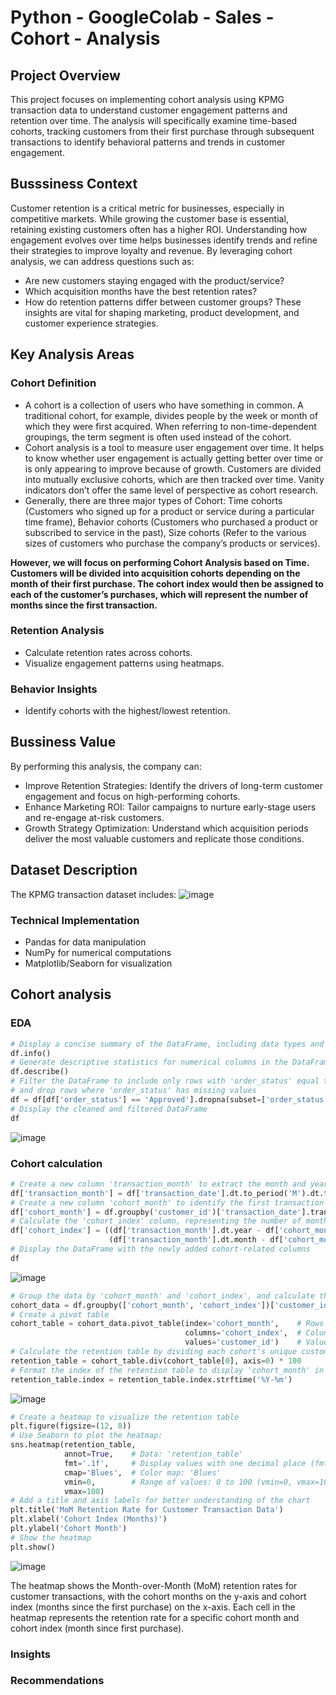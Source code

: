 # Python - GoogleColab - Sales - Cohort - Analysis
## Project Overview
This project focuses on implementing cohort analysis using KPMG transaction data to understand customer engagement patterns and retention over time. The analysis will specifically examine time-based cohorts, tracking customers from their first purchase through subsequent transactions to identify behavioral patterns and trends in customer engagement.
## Busssiness Context
Customer retention is a critical metric for businesses, especially in competitive markets. While growing the customer base is essential, retaining existing customers often has a higher ROI. Understanding how engagement evolves over time helps businesses identify trends and refine their strategies to improve loyalty and revenue. By leveraging cohort analysis, we can address questions such as:
- Are new customers staying engaged with the product/service?
- Which acquisition months have the best retention rates?
- How do retention patterns differ between customer groups?
These insights are vital for shaping marketing, product development, and customer experience strategies.
## Key Analysis Areas
### Cohort Definition
- A cohort is a collection of users who have something in common. A traditional cohort, for example, divides people by the week or month of which they were first acquired. When referring to non-time-dependent groupings, the term segment is often used instead of the cohort.
- Cohort analysis is a tool to measure user engagement over time. It helps to know whether user engagement is actually getting better over time or is only appearing to improve because of growth. Customers are divided into mutually exclusive cohorts, which are then tracked over time. Vanity indicators don’t offer the same level of perspective as cohort research.
- Generally, there are three major types of Cohort: Time cohorts (Customers who signed up for a product or service during a particular time frame), Behavior cohorts (Customers who purchased a product or subscribed to service in the past), Size cohorts (Refer to the various sizes of customers who purchase the company’s products or services).

__However, we will focus on performing Cohort Analysis based on Time. Customers will be divided into acquisition cohorts depending on the month of their first purchase. The cohort index would then be assigned to each of the customer’s purchases, which will represent the number of months since the first transaction.__
### Retention Analysis
- Calculate retention rates across cohorts.
- Visualize engagement patterns using heatmaps.
### Behavior Insights
- Identify cohorts with the highest/lowest retention.
## Bussiness Value
By performing this analysis, the company can:
- Improve Retention Strategies: Identify the drivers of long-term customer engagement and focus on high-performing cohorts.
- Enhance Marketing ROI: Tailor campaigns to nurture early-stage users and re-engage at-risk customers.
- Growth Strategy Optimization: Understand which acquisition periods deliver the most valuable customers and replicate those conditions.
## Dataset Description
The KPMG transaction dataset includes:
![image](https://github.com/user-attachments/assets/5c5828f6-7828-4807-9090-488e4bb9bd9d)
### Technical Implementation
- Pandas for data manipulation
- NumPy for numerical computations
- Matplotlib/Seaborn for visualization
## Cohort analysis
### EDA
```python
# Display a concise summary of the DataFrame, including data types and non-null counts  
df.info()
# Generate descriptive statistics for numerical columns in the DataFrame  
df.describe()
# Filter the DataFrame to include only rows with 'order_status' equal to 'Approved', 
# and drop rows where 'order_status' has missing values  
df = df[df['order_status'] == 'Approved'].dropna(subset=['order_status'])
# Display the cleaned and filtered DataFrame  
df
```
![image](https://github.com/user-attachments/assets/3c434ce6-36f5-4509-a526-d41f7dfe0b5e)
### Cohort calculation
```python
# Create a new column 'transaction_month' to extract the month and year from 'transaction_date' and convert it to the first day of that month as a timestamp  
df['transaction_month'] = df['transaction_date'].dt.to_period('M').dt.to_timestamp()
# Create a new column 'cohort_month' to identify the first transaction month for each customer, grouped by 'customer_id'  
df['cohort_month'] = df.groupby('customer_id')['transaction_date'].transform(min).dt.to_period('M').dt.to_timestamp()
# Calculate the 'cohort_index' column, representing the number of months elapsed since the customer's first transaction (cohort month)  
df['cohort_index'] = ((df['transaction_month'].dt.year - df['cohort_month'].dt.year) * 12 +
                      (df['transaction_month'].dt.month - df['cohort_month'].dt.month))
# Display the DataFrame with the newly added cohort-related columns  
df
```
![image](https://github.com/user-attachments/assets/b87356b3-6df1-4579-b66b-ee47f5ba7ae2)

```python
# Group the data by 'cohort_month' and 'cohort_index', and calculate the number of unique customers ('customer_id') in each cohort and time period  
cohort_data = df.groupby(['cohort_month', 'cohort_index'])['customer_id'].nunique().reset_index()
# Create a pivot table 
cohort_table = cohort_data.pivot_table(index='cohort_month',    # Rows represent the 'cohort_month' (month of first transaction)
                                       columns='cohort_index',  # Columns represent the 'cohort_index' (number of months since the first transaction)
                                       values='customer_id')    # Values represent the number of unique customers  
# Calculate the retention table by dividing each cohort's unique customer count by the cohort's initial count (month 0) to compute retention percentages, then multiplying by 100  
retention_table = cohort_table.div(cohort_table[0], axis=0) * 100
# Format the index of the retention table to display 'cohort_month' in the 'YYYY-MM' format  
retention_table.index = retention_table.index.strftime('%Y-%m')
```
![image](https://github.com/user-attachments/assets/48fefb29-c4b6-4fbc-be71-add578b3360a)

```python
# Create a heatmap to visualize the retention table
plt.figure(figsize=(12, 8))
# Use Seaborn to plot the heatmap:
sns.heatmap(retention_table,
            annot=True,    # Data: 'retention_table'
            fmt='.1f',     # Display values with one decimal place (fmt='.1f')
            cmap='Blues',  # Color map: 'Blues'
            vmin=0,        # Range of values: 0 to 100 (vmin=0, vmax=100)
            vmax=100)
# Add a title and axis labels for better understanding of the chart
plt.title('MoM Retention Rate for Customer Transaction Data')
plt.xlabel('Cohort Index (Months)')
plt.ylabel('Cohort Month')
# Show the heatmap
plt.show()
```
![image](https://github.com/user-attachments/assets/e0cb9d00-a8a9-4a22-b577-5736b22b8443)

The heatmap shows the Month-over-Month (MoM) retention rates for customer transactions, with the cohort months on the y-axis and cohort index (months since the first purchase) on the x-axis. Each cell in the heatmap represents the retention rate for a specific cohort month and cohort index (month since first purchase).
### Insights
### Recommendations

  
